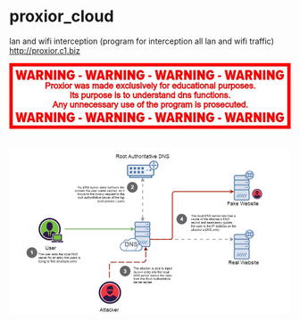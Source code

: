 # proxior_cloud
lan and wifi interception (program for interception all lan and wifi traffic) <br/>
http://proxior.c1.biz </br>

![warning](css/screenshots/warning.jpg) <br/><br/> 

![fake_dns](css/screenshots/fake_dns.png) </br></br>
